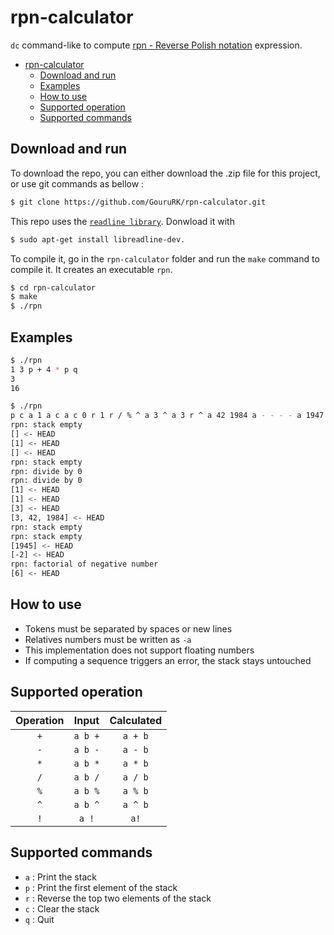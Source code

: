 # rpn-calculator

`dc` command-like to compute [rpn - Reverse Polish notation](https://en.wikipedia.org/wiki/Reverse_Polish_notation) expression.

- [rpn-calculator](#rpn-calculator)
  - [Download and run](#download-and-run)
  - [Examples](#examples)
  - [How to use](#how-to-use)
  - [Supported operation](#supported-operation)
  - [Supported commands](#supported-commands)


## Download and run

To download the repo, you can either download the .zip file for this project, or use git commands as bellow :
```bash
$ git clone https://github.com/GouruRK/rpn-calculator.git
```

This repo uses the [`readline library`](https://tiswww.case.edu/php/chet/readline/rltop.html). Donwload it with 
```bash
$ sudo apt-get install libreadline-dev.
```

To compile it, go in the `rpn-calculator` folder and run the `make` command to compile it. It creates an executable `rpn`.
```bash
$ cd rpn-calculator
$ make
$ ./rpn
```

## Examples

```bash
$ ./rpn
1 3 p + 4 * p q
3
16
```

```bash
$ ./rpn
p c a 1 a c a c 0 r 1 r / % ^ a 3 ^ a 3 r ^ a 42 1984 a - - - - a 1947 - a ! 5 + ! a q
rpn: stack empty
[] <- HEAD
[1] <- HEAD
[] <- HEAD
rpn: stack empty
rpn: divide by 0
rpn: divide by 0
[1] <- HEAD
[1] <- HEAD
[3] <- HEAD
[3, 42, 1984] <- HEAD
rpn: stack empty
rpn: stack empty
[1945] <- HEAD
[-2] <- HEAD
rpn: factorial of negative number
[6] <- HEAD
```

## How to use

* Tokens must be separated by spaces or new lines
* Relatives numbers must be written as `-a`
* This implementation does not support floating numbers
* If computing a sequence triggers an error, the stack stays untouched

## Supported operation

Operation | Input | Calculated
:--------:|:-----:|:---------:
`+`       |`a b +`|`a + b`
`-`       |`a b -`|`a - b`
`*`       |`a b *`|`a * b`
`/`       |`a b /`|`a / b`
`%`       |`a b %`|`a % b`
`^`       |`a b ^`|`a ^ b`
`!`       | `a !` |`a!`

## Supported commands
* `a` : Print the stack
* `p` : Print the first element of the stack
* `r` : Reverse the top two elements of the stack
* `c` : Clear the stack
* `q` : Quit
